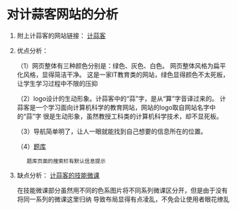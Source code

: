 # 对计蒜客网站的分析
1. 附上计蒜客的网站链接：
    [计蒜客](https://www.jisuanke.com/)
2. 优点分析：

    （1）网页整体有三种颜色分别是：绿色、灰色、白色。
         网页整体风格为扁平化风格，显得简洁干净。
         这是一家IT教育类的网站，绿色显得颜色不太死板，让学生学习过程中不限的压抑
      
    （2）logo设计的生动形象。计蒜客中的“蒜”字，是从“算”字音译过来的。
         计蒜客是一个学习面向计算机科学的教育网站，网站的logo取自网站名字中的“蒜”字
         很是生动形象，虽然教授工科类的计算机科学技术，却不显死板。
         
     （3）导航简单明了，让人一眼就能找到自己想要的信息所在的位置。
     
     （4）[题库](https://nanti.jisuanke.com/)
          
          题库页面的搜索栏有默认信息提示
3. 缺点分析：
    [计蒜客的技能微课](https://www.jisuanke.com/minicourse/)
    
    在技能微课部分虽然用不同的色系图片将不同系列微课区分开，但是由于没有将同一系列的微课这里归纳
    导致布局显得有点凌乱，不免会让使用者眼花缭乱

         

